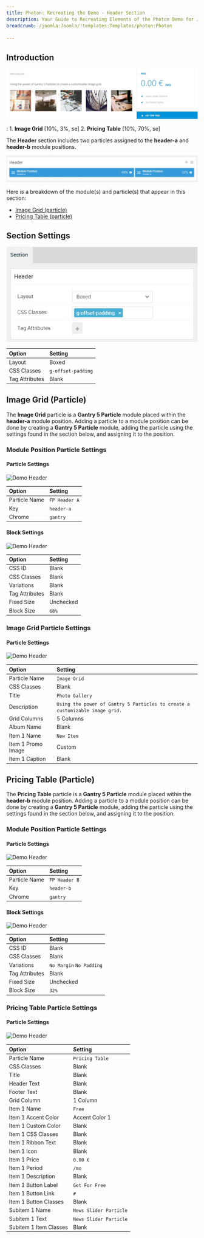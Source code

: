 ```yaml
---
title: Photon: Recreating the Demo - Header Section
description: Your Guide to Recreating Elements of the Photon Demo for Joomla
breadcrumb: /joomla:Joomla/!templates:Templates/photon:Photon

---
```


## Introduction

![](assets/demo_3.jpeg)

:	1. **Image Grid** [10%, 3%, se]
	2. **Pricing Table** [10%, 70%, se]

The **Header** section includes two particles assigned to the **header-a** and **header-b** module positions.

![](assets/home_header.jpeg)

Here is a breakdown of the module(s) and particle(s) that appear in this section:

* [Image Grid (particle)](#image-grid-(particle))
* [Pricing Table (particle)](#pricing-grid-(particle))

## Section Settings

![](assets/demo_header_settings.jpeg)

| Option           | Setting            |
| :--------------- | :----------        |
| Layout           | Boxed              |
| CSS Classes      | `g-offset-padding` |
| Tag Attributes   | Blank              |

## Image Grid (Particle)

The **Image Grid** particle is a **Gantry 5 Particle** module placed within the **header-a** module position. Adding a particle to a module position can be done by creating a **Gantry 5 Particle** module, adding the particle using the settings found in the section below, and assigning it to the position.

### Module Position Particle Settings

#### Particle Settings

![Demo Header](demo_header_1.jpeg)

| Option        | Setting       |
| :-----        | :-----        |
| Particle Name | `FP Header A` |
| Key           | `header-a`    |
| Chrome        | `gantry`      |

#### Block Settings

![Demo Header](demo_header_2.jpeg)

| Option         | Setting   |
| :-----         | :-----    |
| CSS ID         | Blank     |
| CSS Classes    | Blank     |
| Variations     | Blank     |
| Tag Attributes | Blank     |
| Fixed Size     | Unchecked |
| Block Size     | `68%`     |

### Image Grid Particle Settings

#### Particle Settings

![Demo Header](demo_header_3.jpeg)

| Option             | Setting                                                                      |
| :-----             | :-----                                                                       |
| Particle Name      | `Image Grid`                                                                 |
| CSS Classes        | Blank                                                                        |
| Title              | `Photo Gallery`                                                              |
| Description        | `Using the power of Gantry 5 Particles to create a customizable image grid.` |
| Grid Columns       | 5 Columns                                                                    |
| Album Name         | Blank                                                                        |
| Item 1 Name        | `New Item`                                                                   |
| Item 1 Promo Image | Custom                                                                       |
| Item 1 Caption     | Blank                                                                        |

## Pricing Table (Particle)

The **Pricing Table** particle is a **Gantry 5 Particle** module placed within the **header-b** module position. Adding a particle to a module position can be done by creating a **Gantry 5 Particle** module, adding the particle using the settings found in the section below, and assigning it to the position.

### Module Position Particle Settings

#### Particle Settings

![Demo Header](demo_header_4.jpeg)

| Option        | Setting       |
| :-----        | :-----        |
| Particle Name | `FP Header B` |
| Key           | `header-b`    |
| Chrome        | `gantry`      |

#### Block Settings

![Demo Header](demo_header_5.jpeg)

| Option         | Setting                  |
| :-----         | :-----                   |
| CSS ID         | Blank                    |
| CSS Classes    | Blank                    |
| Variations     | `No Margin` `No Padding` |
| Tag Attributes | Blank                    |
| Fixed Size     | Unchecked                |
| Block Size     | `32%`                    |

### Pricing Table Particle Settings

#### Particle Settings

![Demo Header](demo_header_6.jpeg)

| Option                 | Setting                |
| :-----                 | :-----                 |
| Particle Name          | `Pricing Table`        |
| CSS Classes            | Blank                  |
| Title                  | Blank                  |
| Header Text            | Blank                  |
| Footer Text            | Blank                  |
| Grid Column            | 1 Column               |
| Item 1 Name            | `Free`                 |
| Item 1 Accent Color    | Accent Color 1         |
| Item 1 Custom Color    | Blank                  |
| Item 1 CSS Classes     | Blank                  |
| Item 1 Ribbon Text     | Blank                  |
| Item 1 Icon            | Blank                  |
| Item 1 Price           | `0.00 €`               |
| Item 1 Period          | `/mo`                  |
| Item 1 Description     | Blank                  |
| Item 1 Button Label    | `Get For Free`         |
| Item 1 Button Link     | `#`                    |
| Item 1 Button Classes  | Blank                  |
| Subitem 1 Name         | `News Slider Particle` |
| Subitem 1 Text         | `News Slider Particle` |
| Subitem 1 Item Classes | Blank                  |